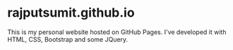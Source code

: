 # rajputsumit.github.io
This is my personal website hosted on GitHub Pages.
I've developed it with HTML, CSS, Bootstrap and some JQuery.
